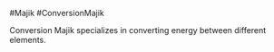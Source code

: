 #Majik #ConversionMajik


Conversion Majik specializes in converting energy between different elements.